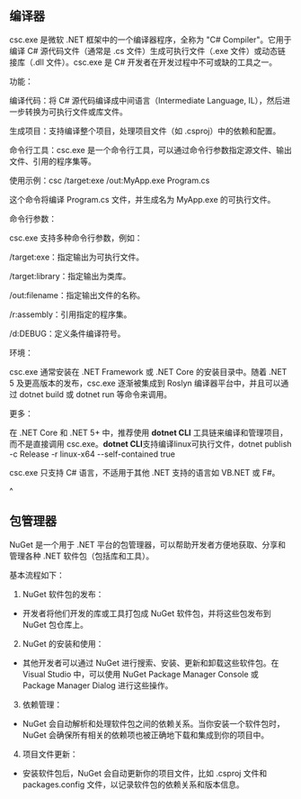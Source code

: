 ## **编译器**

csc.exe 是微软 .NET 框架中的一个编译器程序，全称为 "C# Compiler"。它用于编译 C# 源代码文件（通常是 .cs 文件）生成可执行文件（.exe 文件）或动态链接库（.dll 文件）。csc.exe 是 C# 开发者在开发过程中不可或缺的工具之一。

功能：

编译代码：将 C# 源代码编译成中间语言（Intermediate Language, IL），然后进一步转换为可执行文件或库文件。

生成项目：支持编译整个项目，处理项目文件（如 .csproj）中的依赖和配置。

命令行工具：csc.exe 是一个命令行工具，可以通过命令行参数指定源文件、输出文件、引用的程序集等。

使用示例：csc /target:exe /out:MyApp.exe Program.cs

这个命令将编译 Program.cs 文件，并生成名为 MyApp.exe 的可执行文件。

命令行参数：

csc.exe 支持多种命令行参数，例如：

/target:exe：指定输出为可执行文件。

/target:library：指定输出为类库。

/out:filename：指定输出文件的名称。

/r:assembly：引用指定的程序集。

/d:DEBUG：定义条件编译符号。

环境：

csc.exe 通常安装在 .NET Framework 或 .NET Core 的安装目录中。随着 .NET 5 及更高版本的发布，csc.exe 逐渐被集成到 Roslyn 编译器平台中，并且可以通过 dotnet build 或 dotnet run 等命令来调用。

更多：

在 .NET Core 和 .NET 5+ 中，推荐使用 **dotnet CLI** 工具链来编译和管理项目，而不是直接调用 csc.exe。**dotnet CLI**支持编译linux可执行文件，dotnet publish -c Release -r linux-x64 --self-contained true

csc.exe 只支持 C# 语言，不适用于其他 .NET 支持的语言如 VB.NET 或 F#。

^

## **包管理器**

NuGet 是一个用于 .NET 平台的包管理器，可以帮助开发者方便地获取、分享和管理各种 .NET 软件包（包括库和工具）。

基本流程如下：

1. NuGet 软件包的发布：

* 开发者将他们开发的库或工具打包成 NuGet 软件包，并将这些包发布到 NuGet 包仓库上。

2. NuGet 的安装和使用：

* 其他开发者可以通过 NuGet 进行搜索、安装、更新和卸载这些软件包。在 Visual Studio 中，可以使用 NuGet Package Manager Console 或 Package Manager Dialog 进行这些操作。

3. 依赖管理：

* NuGet 会自动解析和处理软件包之间的依赖关系。当你安装一个软件包时，NuGet 会确保所有相关的依赖项也被正确地下载和集成到你的项目中。

4. 项目文件更新：

* 安装软件包后，NuGet 会自动更新你的项目文件，比如 .csproj 文件和 packages.config 文件，以记录软件包的依赖关系和版本信息。
<!--stackedit_data:
eyJoaXN0b3J5IjpbMjg0NTk3MjA4XX0=
-->